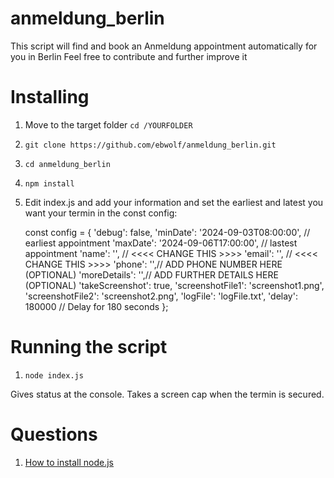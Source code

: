 # anmeldung_berlin
This script will find and book an Anmeldung appointment automatically for you in Berlin
Feel free to contribute and further improve it

# Installing
1. Move to the target folder `cd /YOURFOLDER`
2. `git clone https://github.com/ebwolf/anmeldung_berlin.git`
3. `cd anmeldung_berlin`
4. `npm install`
5. Edit index.js and add your information and set the earliest and latest you want your termin
   in the const config:

    const config = {
        'debug': false,
        'minDate': '2024-09-03T08:00:00', // earliest appointment
        'maxDate': '2024-09-06T17:00:00', // lastest appointment
        'name': '<YOUR NAME HERE>', // <<<< CHANGE THIS >>>>
        'email': '<YOUR EMAIL HERE>', // <<<< CHANGE THIS >>>>
        'phone': '',// ADD PHONE NUMBER HERE (OPTIONAL)
        'moreDetails': '',// ADD FURTHER DETAILS HERE (OPTIONAL)
        'takeScreenshot': true,
        'screenshotFile1': 'screenshot1.png',
        'screenshotFile2': 'screenshot2.png',
        'logFile': 'logFile.txt',
        'delay': 180000 // Delay for 180 seconds
    };

# Running the script
1. `node index.js`

Gives status at the console. Takes a screen cap when the termin is secured.


# Questions
1. [How to install node.js](https://lmgtfy.app/?q=how+to+install+node+js)
